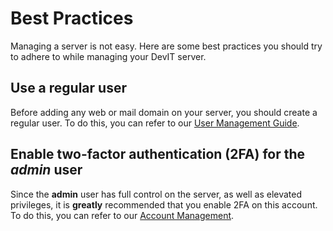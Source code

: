 # Best Practices

Managing a server is not easy. Here are some best practices you should try to adhere to while managing your DevIT server.

## Use a regular user

Before adding any web or mail domain on your server, you should create a regular user. To do this, you can refer to our [User Management Guide](../user-guide/users#adding-a-user).

## Enable two-factor authentication (2FA) for the _admin_ user

Since the **admin** user has full control on the server, as well as elevated privileges, it is **greatly** recommended that you enable 2FA on this account. To do this, you can refer to our [Account Management](../user-guide/account#two-factor-authentication-2fa).
